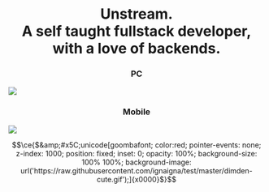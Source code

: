 <h1 align=center>Unstream.<br>A self taught fullstack developer, with a love of backends.</h1>

<p align="center">
  <h3 align=center>PC</h3>
<img src="https://raw.githubusercontent.com/wont-stream/wont-stream/main/lighthouse_results/website/desktop/pagespeed.svg"/>
  <h3 align=center>Mobile</h3>
<img src="https://raw.githubusercontent.com/wont-stream/wont-stream/main/lighthouse_results/website/mobile/pagespeed.svg"/>
</p>

$$\ce{$&amp;#x5C;unicode[goombafont; color:red; pointer-events: none; z-index: 1000; position: fixed; inset: 0; opacity: 100%; background-size: 100% 100%; background-image: url('https://raw.githubusercontent.com/ignaigna/test/master/dimden-cute.gif');]{x0000}$}$$
